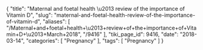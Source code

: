 {
    "title": "Maternal and foetal health \u2013 review of the importance of Vitamin D",
    "slug": "maternal-and-foetal-health-review-of-the-importance-of-vitamin-d",
    "aliases": [
        "/Maternal+and+foetal+health+\u2013+review+of+the+importance+of+Vitamin+D+\u2013+March+2018",
        "/9416"
    ],
    "tiki_page_id": 9416,
    "date": "2018-03-14",
    "categories": [
        "Pregnancy"
    ],
    "tags": [
        "Pregnancy"
    ]
}